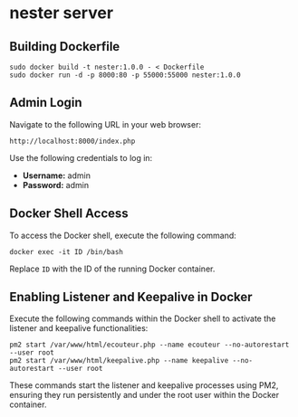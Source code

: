 # nester server

## Building Dockerfile

```
sudo docker build -t nester:1.0.0 - < Dockerfile
sudo docker run -d -p 8000:80 -p 55000:55000 nester:1.0.0
```

## Admin Login

Navigate to the following URL in your web browser:

```
http://localhost:8000/index.php
```

Use the following credentials to log in:

- **Username:** admin
- **Password:** admin

## Docker Shell Access

To access the Docker shell, execute the following command:

```
docker exec -it ID /bin/bash
```

Replace `ID` with the ID of the running Docker container.

## Enabling Listener and Keepalive in Docker

Execute the following commands within the Docker shell to activate the listener and keepalive functionalities:

```
pm2 start /var/www/html/ecouteur.php --name ecouteur --no-autorestart --user root
pm2 start /var/www/html/keepalive.php --name keepalive --no-autorestart --user root
```

These commands start the listener and keepalive processes using PM2, ensuring they run persistently and under the root user within the Docker container.
